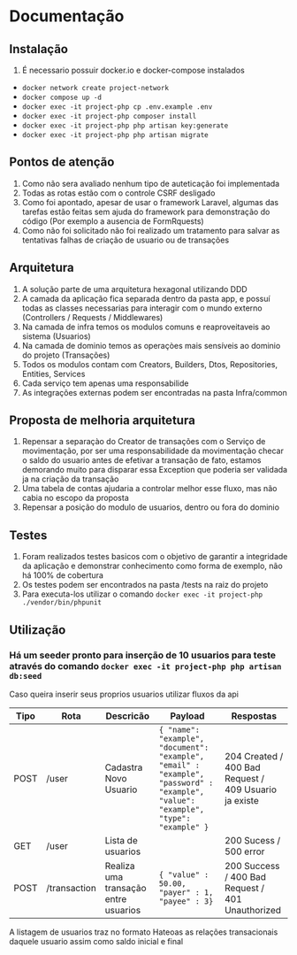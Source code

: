 # Documentação

## Instalação

1. É necessario possuir docker.io e docker-compose instalados
* `docker network create project-network`
* `docker compose up -d`
* `docker exec -it project-php cp .env.example .env`
* `docker exec -it project-php composer install`
* `docker exec -it project-php php artisan key:generate`
* `docker exec -it project-php php artisan migrate`

## Pontos de atenção

1. Como não sera avaliado nenhum tipo de auteticação foi implementada
2. Todas as rotas estão com o controle CSRF desligado
3. Como foi apontado, apesar de usar o framework Laravel, algumas das tarefas estão feitas sem ajuda do framework para demonstração do código (Por exemplo a ausencia de FormRquests)
4. Como não foi solicitado não foi realizado um tratamento para salvar as tentativas falhas de criação de usuario ou de transações

## Arquitetura

1. A solução parte de uma arquitetura hexagonal utilizando DDD
2. A camada da aplicação fica separada dentro da pasta app, e possuí todas as classes necessarias para interagir com o mundo externo (Controllers / Requests / Middlewares)
3. Na camada de infra temos os modulos comuns e reaproveitaveis ao sistema (Usuarios)
4. Na camada de dominio temos as operaçòes mais sensíveis ao dominio do projeto (Transações)
5. Todos os modulos contam com Creators, Builders, Dtos, Repositories, Entities, Services
6. Cada serviço tem apenas uma responsabilide
7. As integrações externas podem ser encontradas na pasta Infra/common

## Proposta de melhoria arquitetura

1. Repensar a separaçào do Creator de transações com o Serviço de movimentação, por ser uma responsabilidade da movimentação checar o saldo do usuario antes de efetivar a transação de fato, estamos demorando muito para disparar essa Exception que poderia ser validada ja na criação da transação
2. Uma tabela de contas ajudaria a controlar melhor esse fluxo, mas não cabia no escopo da proposta
3. Repensar a posição do modulo de usuarios, dentro ou fora do dominio 

## Testes

1. Foram realizados testes basicos com o objetivo de garantir a integridade da aplicação e demonstrar conhecimento como forma de exemplo, não há 100% de cobertura
2. Os testes podem ser encontrados na pasta /tests na raiz do projeto
3. Para executa-los utilizar o comando `docker exec -it project-php ./vendor/bin/phpunit`


## Utilização

### Há um seeder pronto para inserção de 10 usuarios para teste através do comando `docker exec -it project-php php artisan db:seed`

Caso queira inserir seus proprios usuarios utilizar fluxos da api


| Tipo | Rota         | Descricão                            | Payload                                                                                                                            | Respostas                                             |
|------|--------------|--------------------------------------|------------------------------------------------------------------------------------------------------------------------------------|-------------------------------------------------------|
| POST | /user        | Cadastra Novo Usuario                | `{ "name": "example", "document": "example", "email" : "example", "password" : "example", "value": "example", "type": "example" }` | 204 Created / 400 Bad Request / 409 Usuario ja existe |
| GET  | /user        | Lista de usuarios                    |                                                                                                                                    | 200 Sucess / 500 error                                |
| POST | /transaction | Realiza uma transação entre usuarios | `{ "value" : 50.00, "payer" : 1, "payee" : 3}`                                                                                     | 200 Success / 400 Bad Request / 401 Unauthorized      | 


A listagem de usuarios traz no formato Hateoas as relações transacionais daquele usuario assim como saldo inicial e final

